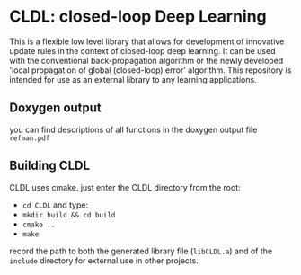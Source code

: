 # CLDL: closed-loop Deep Learning
 This is a flexible low level library that allows for development of innovative update rules in the context of
 closed-loop deep learning. It can be used with the conventional back-propagation algorithm or the newly developed
 'local propagation of global (closed-loop) error' algorithm. This repository is intended for use as an external
 library to any learning applications.

## Doxygen output
you can find descriptions of all functions in the doxygen output file ``refman.pdf``

## Building CLDL
CLDL uses cmake. just enter the CLDL directory from the root:
- ``cd CLDL``
and type:
- ``mkdir build && cd build``
- ``cmake ..``
- ``make``

record the path to both the generated library file (``libCLDL.a``) and of the ``include`` directory for external use in other projects.
